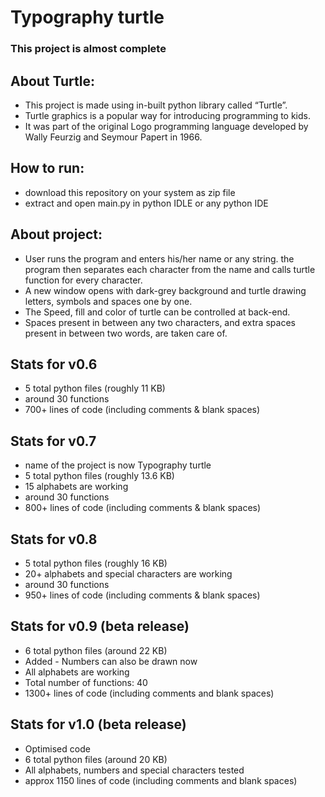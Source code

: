# Typography turtle

### This project is almost complete

## About Turtle:
* This project is made using in-built python library called “Turtle”. 
* Turtle graphics is a popular way for introducing programming to kids. 
* It was part of the original Logo programming language developed by Wally Feurzig and Seymour Papert in 1966. 

## How to run:
* download this repository on your system as zip file
* extract and open main.py in python IDLE or any python IDE

## About project:
* User runs the program and enters his/her name or any string. the program then separates each character from the name and calls turtle function for every character. 
* A new window opens with dark-grey background and turtle drawing letters, symbols and spaces one by one. 
* The Speed, fill and color of turtle can be controlled at back-end. 
* Spaces present in between any two characters, and extra spaces present in between two words, are taken care of.

## Stats for v0.6
* 5 total python files (roughly 11 KB)
* around 30 functions
* 700+ lines of code (including comments & blank spaces)

## Stats for v0.7
* name of the project is now Typography turtle
* 5 total python files (roughly 13.6 KB)
* 15 alphabets are working
* around 30 functions
* 800+ lines of code (including comments & blank spaces)

## Stats for v0.8
* 5 total python files (roughly 16 KB)
* 20+ alphabets and special characters are working
* around 30 functions
* 950+ lines of code (including comments & blank spaces)

## Stats for v0.9 (beta release)
* 6 total python files (around 22 KB)
* Added - Numbers can also be drawn now
* All alphabets are working
* Total number of functions: 40
* 1300+ lines of code (including comments and blank spaces)

## Stats for v1.0 (beta release)
* Optimised code
* 6 total python files (around 20 KB)
* All alphabets, numbers and special characters tested
* approx 1150 lines of code (including comments and blank spaces)

